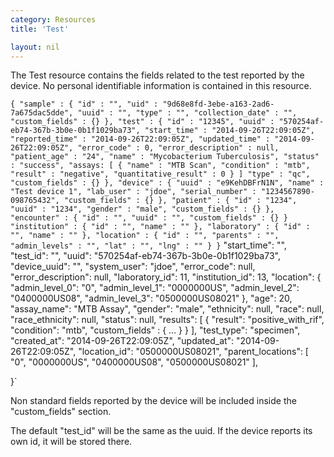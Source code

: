 ```yaml
---
category: Resources
title: 'Test'

layout: nil
---
```


The Test resource contains the fields related to the test reported by the device. No personal identifiable information is contained in this resource.

`{
  "sample" : {
    "id" : "",
    "uid" : "9d68e8fd-3ebe-a163-2ad6-7a675dac5dde",
    "uuid" : "",
    "type" : "",
    "collection_date" : "",
    "custom_fields" : {}
  },
  "test" : {
    "id" : "12345",
    "uuid" : "570254af-eb74-367b-3b0e-0b1f1029ba73",
    "start_time" : "2014-09-26T22:09:05Z",
    "reported_time" : "2014-09-26T22:09:05Z",
    "updated_time" : "2014-09-26T22:09:05Z",
    "error_code" : 0,
    "error_description" : null,
    "patient_age" : "24",
    "name" : "Mycobacterium Tuberculosis",
    "status" : "success",
    "assays: [
      {
        "name" : "MTB Scan",
        "condition" : "mtb",
        "result" : "negative",
        "quantitative_result" : 0
      }
    ]
    "type" : "qc",
    "custom_fields" : {}
  },
  "device" : {
    "uuid" : "e9KehDBFrN1N",
    "name" : "Test device 1",
    "lab_user" : "jdoe",
    "serial_number" : "1234567890-098765432",
    "custom_fields" : {}
  },
  "patient" : {
    "id" : "1234",
    "uuid" : "1234",
    "gender" : "male",
    "custom_fields" : {}
  },
  "encounter" : {
    "id" : "",
    "uuid" : "",
    "custom_fields" : {}
  }
  "institution" : {
    "id" : "",
    "name" : ""
  },
  "laboratory" : {
    "id" : "",
    "name" : ""
  },
  "location" : {
    "id" : "",
    "parents" : "",
    "admin_levels" : "",
    "lat" : "",
    "lng" : ""
  }
}`
  "start_time": "",
  "test_id": "",
  "uuid": "570254af-eb74-367b-3b0e-0b1f1029ba73",
  "device_uuid": "",
  "system_user": "jdoe",
  "error_code": null,
  "error_description": null,
  "laboratory_id": 11,
  "institution_id": 13,
  "location": {
      "admin_level_0": "0",
      "admin_level_1": "0000000US",
      "admin_level_2": "0400000US08",
      "admin_level_3": "0500000US08021"
  },
  "age": 20,
  "assay_name": "MTB Assay",
  "gender": "male",
  "ethnicity": null,
  "race": null,
  "race_ethnicity": null,
  "status": null,
  "results": [
      {
          "result": "positive_with_rif",
          "condition": "mtb",
          "custom_fields" : {
            ...
          }
      }
  ],
  "test_type": "specimen",
  "created_at": "2014-09-26T22:09:05Z",
  "updated_at": "2014-09-26T22:09:05Z",
  "location_id": "0500000US08021",
  "parent_locations": [
      "0",
      "0000000US",
      "0400000US08",
      "0500000US08021"
  ],

}`

Non standard fields reported by the device will be included inside the "custom_fields" section.

The default "test_id" will be the same as the uuid. If the device reports its own id, it will be stored there.
